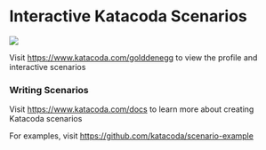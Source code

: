 # Interactive Katacoda Scenarios

[![](http://shields.katacoda.com/katacoda/golddenegg/count.svg)](https://www.katacoda.com/golddenegg "Get your profile on Katacoda.com")

Visit https://www.katacoda.com/golddenegg to view the profile and interactive scenarios

### Writing Scenarios
Visit https://www.katacoda.com/docs to learn more about creating Katacoda scenarios

For examples, visit https://github.com/katacoda/scenario-example
